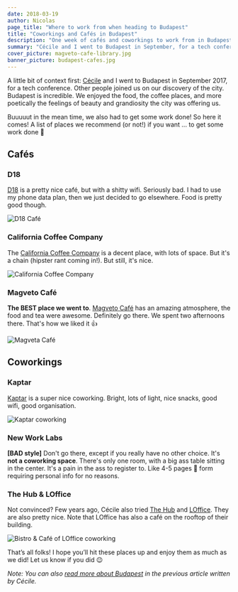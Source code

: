 ```yaml
---
date: 2018-03-19
author: Nicolas
page_title: "Where to work from when heading to Budapest"
title: "Coworkings and Cafés in Budapest"
description: "One week of cafés and coworkings to work from in Budapest."
summary: "Cécile and I went to Budapest in September, for a tech conference. Other people from Northern Europe joined us on our discovery of the city. Budapest is incredible."
cover_picture: magveto-cafe-library.jpg
banner_picture: budapest-cafes.jpg
---
```


A little bit of context first: [Cécile](http://cecilitse.org/) and I went to Budapest in September 2017, for a tech conference.
Other people joined us on our discovery of the city. Budapest is incredible. We enjoyed the food, the coffee places, and more poetically the feelings of beauty and grandiosity the city was offering us.

Buuuuut in the mean time, we also had to get some work done!
So here it comes! A list of places we recommend (or not!) if you want ... to get some work done 😬

## Cafés

### D18

[D18](http://d18.hu/) is a pretty nice café, but with a shitty wifi. Seriously bad. I had to use my phone data plan,
then we just decided to go elsewhere.
Food is pretty good though.

![D18 Café](/assets/images/blog/articles/2018-03-19-coworking-spaces-and-cafes-in-budapest/d18-cafe.jpg)

### California Coffee Company

The [California Coffee Company](http://californiacoffeeco.net/) is a decent place, with lots of space. But it's a chain (hipster rant coming in!). But still, it's nice.

![California Coffee Company](/assets/images/blog/articles/2018-03-19-coworking-spaces-and-cafes-in-budapest/california-coffee-company.jpg)

### Magveto Café

**The BEST place we went to**. [Magveto Café](http://cafe.magveto.hu/) has an amazing atmosphere, the food and tea were awesome.
Definitely go there. We spent two afternoons there. That's how we liked it 👍

![Magveta Café](/assets/images/blog/articles/2018-03-19-coworking-spaces-and-cafes-in-budapest/magveto-cafe.jpg)

## Coworkings

### Kaptar

[Kaptar](http://kaptarbudapest.hu/) is a super nice coworking. Bright, lots of light, nice snacks, good wifi, good organisation.

![Kaptar coworking](/assets/images/blog/articles/2018-03-19-coworking-spaces-and-cafes-in-budapest/kaptar-coworking.jpg)

### New Work Labs

**[BAD style]** Don't go there, except if you really have no other choice.
It's **not a coworking space**. There's only one room, with a big ass table sitting in the center.
It's a pain in the ass to register to. Like 4-5 pages 💩 form requiring personal info for no reasons.

### The Hub & LOffice

Not convinced? Few years ago, Cécile also tried [The Hub](http://thehub.hu/) and [LOffice](http://loffice.hu/). They are also pretty nice. Note that LOffice has also a café on the rooftop of their building.

![Bistro & Café of LOffice coworking](/assets/images/blog/articles/2016-02-17-budapest/loffice-bistro.jpg)

That’s all folks! I hope you’ll hit these places up and enjoy them as much as we did!
Let us know if you did 😉

*Note: You can also [read more about Budapest](/blog/2016-02-17-budapest.html) in the previous article written by Cécile.*
